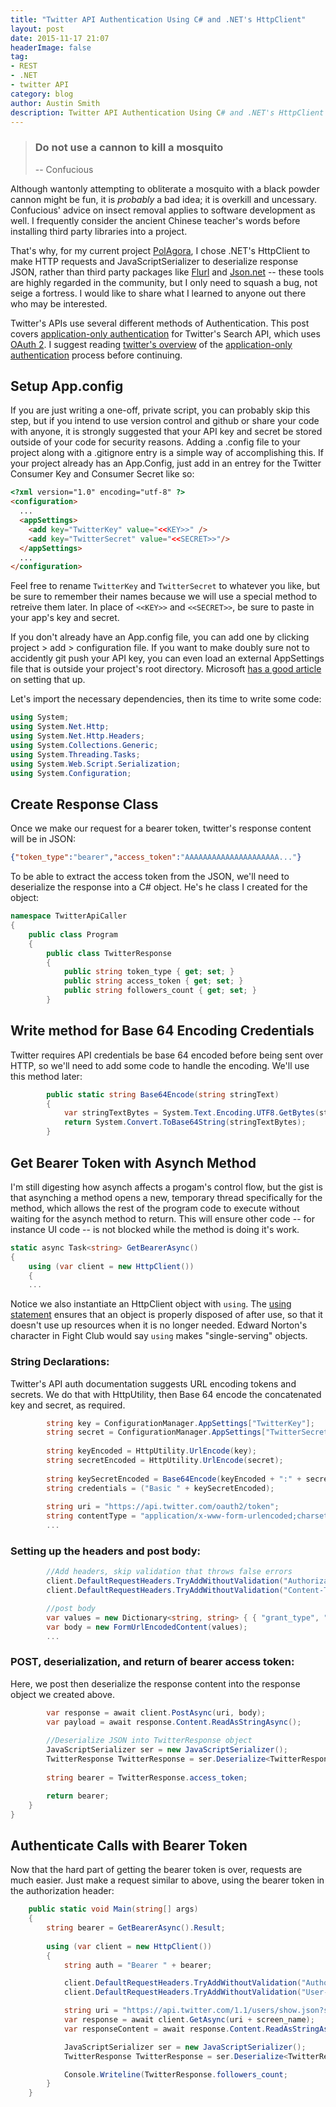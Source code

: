 ```yaml
---
title: "Twitter API Authentication Using C# and .NET's HttpClient"
layout: post
date: 2015-11-17 21:07
headerImage: false
tag:
- REST
- .NET
- twitter API
category: blog
author: Austin Smith
description: Twitter API Authentication Using C# and .NET's HttpClient
---
```


> ### Do not use a cannon to kill a mosquito 
>
> -- Confucious

Although wantonly attempting to obliterate a mosquito with a black powder cannon might be fun, it is *probably* a bad idea; it is overkill and uncessary. Confucious' advice on insect removal applies to software development as well. I frequently consider the ancient Chinese teacher's words before installing third party libraries into a project.

That's why, for my current project [PolAgora](/polagora.html), I chose .NET's HttpClient to make HTTP requests and JavaScriptSerializer to deserialize response JSON, rather than third party packages like [Flurl](htstp://tmenier.github.io/Flurl/) and [Json.net](http://www.newtonsoft.com/json) -- these tools are highly regarded in the community, but I only need to squash a bug, not seige a fortress. I would like to share what I learned to anyone out there who may be interested.

Twitter's APIs use several different methods of Authentication. This post covers [application-only authentication](https://dev.twitter.com/oauth/application-only) for Twitter's Search API, which uses [OAuth 2](http://tools.ietf.org/html/rfc6749). I suggest reading [twitter's overview](https://dev.twitter.com/oauth/application-only) of the [application-only authentication](https://dev.twitter.com/oauth/application-only) process before continuing.

## Setup App.config

If you are just writing a one-off, private script, you can probably skip this step, but if you intend to use version control and github or share your code with anyone, it is strongly suggested that your API key and secret be stored outside of your code for security reasons. Adding a .config file to your project along with a .gitignore entry is a simple way of accomplishing this. If your project already has an App.Config, just add in an entrey for the Twitter Consumer Key and Consumer Secret like so:

```html
<?xml version="1.0" encoding="utf-8" ?>
<configuration>
  ...
  <appSettings>
    <add key="TwitterKey" value="<<KEY>>" />
    <add key="TwitterSecret" value="<<SECRET>>"/>
  </appSettings>
  ...
</configuration>
```
Feel free to rename `TwitterKey` and `TwitterSecret` to whatever you like, but be sure to remember their names because we will use a special method to retreive them later. In place of `<<KEY>>` and `<<SECRET>>`, be sure to paste in your app's key and secret. 

<!-- Verify configuration file adding process -->
If you don't already have an App.config file, you can add one by clicking project > add > configuration file. If you want to make doubly sure not to accidently git push your API key, you can even load an external AppSettings file that is outside your project's root directory. Microsoft [has a good article](http://www.asp.net/identity/overview/features-api/best-practices-for-deploying-passwords-and-other-sensitive-data-to-aspnet-and-azure) on setting that up.

Let's import the necessary dependencies, then its time to write some code:

```csharp
using System;
using System.Net.Http;
using System.Net.Http.Headers;
using System.Collections.Generic;
using System.Threading.Tasks;
using System.Web.Script.Serialization;
using System.Configuration;
```

## Create Response Class
Once we make our request for a bearer token, twitter's response content will be in JSON:

```json
{"token_type":"bearer","access_token":"AAAAAAAAAAAAAAAAAAAAA..."}
```

To be able to extract the access token from the JSON, we'll need to deserialize the response into a C# object. He's he class I created for the object:

<!-- verify needed DLLs -->

```csharp
namespace TwitterApiCaller
{
    public class Program
    {
        public class TwitterResponse
        {
            public string token_type { get; set; }
            public string access_token { get; set; }
            public string followers_count { get; set; }
        }
```

## Write method for Base 64 Encoding Credentials

Twitter requires API credentials be base 64 encoded before being sent over HTTP, so we'll need to add some code to handle the encoding. We'll use this method later: 

```csharp
        public static string Base64Encode(string stringText)
        {
            var stringTextBytes = System.Text.Encoding.UTF8.GetBytes(stringText);
            return System.Convert.ToBase64String(stringTextBytes);
        }
```

## Get Bearer Token with Asynch Method

I'm still digesting how asynch affects a progam's control flow, but the gist is that asynching a method opens a new, temporary thread specifically for the method, which allows the rest of the program code to execute without waiting for the asynch method to return. This will ensure other code -- for instance UI code -- is not blocked while the method is doing it's work.

```csharp
static async Task<string> GetBearerAsync()
{
    using (var client = new HttpClient())
    {
    ...
```

Notice we also instantiate an HttpClient object with `using`. The [using statement](https://msdn.microsoft.com/en-us/library/yh598w02.aspx) ensures that an object is properly disposed of after use, so that it doesn't use up resources when it is no longer needed. Edward Norton's character in Fight Club would say `using` makes "single-serving" objects. 


### String Declarations:
Twitter's API auth documentation suggests URL encoding tokens and secrets. We do that with HttpUtility, then Base 64 encode the concatenated key and secret, as required. 

```csharp       
        string key = ConfigurationManager.AppSettings["TwitterKey"];
        string secret = ConfigurationManager.AppSettings["TwitterSecret"];
        
        string keyEncoded = HttpUtility.UrlEncode(key);
        string secretEncoded = HttpUtility.UrlEncode(secret);
        
        string keySecretEncoded = Base64Encode(keyEncoded + ":" + secretEncoded);
        string credentials = ("Basic " + keySecretEncoded);
        
        string uri = "https://api.twitter.com/oauth2/token";
        string contentType = "application/x-www-form-urlencoded;charset=UTF-8";
        ...
```

### Setting up the headers and post body:


```csharp    
        //Add headers, skip validation that throws false errors
        client.DefaultRequestHeaders.TryAddWithoutValidation("Authorization", credentials);
        client.DefaultRequestHeaders.TryAddWithoutValidation("Content-Type", contentType);

        //post body
        var values = new Dictionary<string, string> { { "grant_type", "client_credentials" } };
        var body = new FormUrlEncodedContent(values);
        ...
```

### POST, deserialization, and return of bearer access token:
Here, we post then deserialize the response content into the response object we created above. 

```csharp
        var response = await client.PostAsync(uri, body);
        var payload = await response.Content.ReadAsStringAsync();
        
        //Deserialize JSON into TwitterResponse object
        JavaScriptSerializer ser = new JavaScriptSerializer();
        TwitterResponse TwitterResponse = ser.Deserialize<TwitterResponse>(payload);
        
        string bearer = TwitterResponse.access_token;

        return bearer;
    }
}
```

## Authenticate Calls with Bearer Token
Now that the hard part of getting the bearer token is over, requests are much easier. Just make a request similar to above, using the bearer token in the authorization header:

```csharp
    public static void Main(string[] args)
    {
        string bearer = GetBearerAsync().Result;
        
        using (var client = new HttpClient())
        {
            string auth = "Bearer " + bearer;

            client.DefaultRequestHeaders.TryAddWithoutValidation("Authorization", auth);
            client.DefaultRequestHeaders.TryAddWithoutValidation("User-Agent", "YourApplication");

            string uri = "https://api.twitter.com/1.1/users/show.json?screen_name=";
            var response = await client.GetAsync(uri + screen_name);
            var responseContent = await response.Content.ReadAsStringAsync();

            JavaScriptSerializer ser = new JavaScriptSerializer();
            TwitterResponse TwitterResponse = ser.Deserialize<TwitterResponse>(responseContent);

            Console.Writeline(TwitterResponse.followers_count;
        }
    }
```